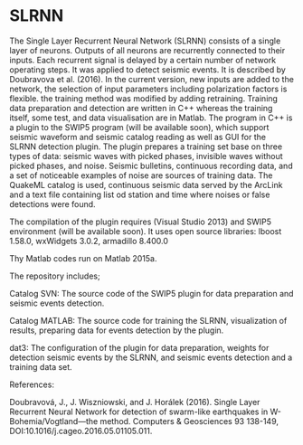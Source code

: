 # SLRNN
The Single Layer Recurrent Neural Network (SLRNN) consists of a single layer of neurons. Outputs of all neurons are recurrently connected to their inputs. Each recurrent signal is delayed by a certain number of network operating steps. It was applied to detect seismic events. It is described by Doubravova et al. (2016). In the current version, new inputs are added to the network, the selection of input parameters including polarization factors is flexible. the training method was modified by adding retraining. Training data preparation and detection are written in C++ whereas the training itself, some test, and data visualisation are in Matlab. The program in C++ is a plugin to the SWIP5 program (will be available soon), which support seismic waveform and seismic catalog reading as well as GUI for the SLRNN detection plugin. The plugin prepares a training set base on three types of data: seismic waves with picked phases, invisible waves without picked phases, and noise. Seismic bulletins, continuous recording data, and a set of noticeable examples of noise are sources of training data. The QuakeML catalog is used, continuous seismic data served by the ArcLink and a text file containing list od station and time where noises or false detections were found.

The compilation of the plugin requires (Visual Studio 2013) and SWIP5 environment (will be available soon). It uses open source libraries: lboost 1.58.0, wxWidgets 3.0.2, armadillo 8.400.0

Thy Matlab codes run on Matlab 2015a.

The repository includes;

Catalog SVN: The source code of the SWIP5 plugin for data preparation and seismic events detection.

Catalog MATLAB: The source code for training the SLRNN, visualization of results, preparing data for events detection by the plugin.

dat3: The configuration of the plugin for data preparation, weights for detection seismic events by the SLRNN, and seismic events detection and a training data set.

References:

Doubravová, J., J. Wiszniowski, and J. Horálek (2016). Single Layer Recurrent Neural Network for detection of swarm-like earthquakes in W-Bohemia/Vogtland—the method. Computers & Geosciences 93 138-149, DOI:10.1016/j.cageo.2016.05.01105.011.
